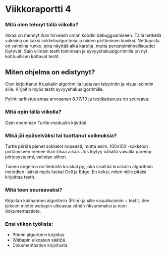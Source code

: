 # Viikkoraportti 4

### Mitä olen tehnyt tällä viikolla?

Aikaa on mennyt ihan hirveästi oman koodin debuggaamiseen. Tällä hetkellä valmiina on kaksi sokkeloalgoritmia ja niiden piirtäminen kuviksi. Nettiapista on valmiina runko, joka näyttää aika karulta, mutta perustoiminnallisuudet löytyvät. Sain viimein testit toiminaan ja syvyyshakualgoritmille on nyt kohtuullisen kattavat testit.


## Miten ohjelma on edistynyt?

Olen kirjoittanut Kruskalin algoritmilla luotavan labyrintin ja visualisoinnin sille. Kirjoitin myös testit syvyyshakualgoritmille.

Pylint-tarkistus antaa arvosanan 8.77/10 ja testikattavuus on seuraava:




### Mitä opin tällä viikolla?

Opin enemmän Turtle-moduulin käyttöä.


### Mikä jäi epäselväksi tai tuottanut vaikeuksia? 

Turtle piirtää pienet sokkelot nopeasti, mutta esim. 100x100 -sokkelon piirtämiseen menee ihan liikaa aikaa. Jos löytyy vähällä vaivalla parempi piirtosysteemi, vaihdan siihen.

Toinen ongelma on tiedosto kruskal.py, joka sisältää kruskalin algoritmin metodien lisäksi myös luokat Cell ja Edge. En keksi, miten niille pitäisi kirjoittaa testit.

### Mitä teen seuraavaksi?

Kirjoitan kolmannen algoritmin (Prim) ja sille visualisoinnin + testit. Sen jälkeen mietin webapin ulkoasua vähän fiksummaksi ja teen dokumentaatiota.


### Ensi viikon työlista:
- Primin algoritmin kirjoitus
- Webapin ulkoasun säätöä
- Dokumentaation kirjoitusta
